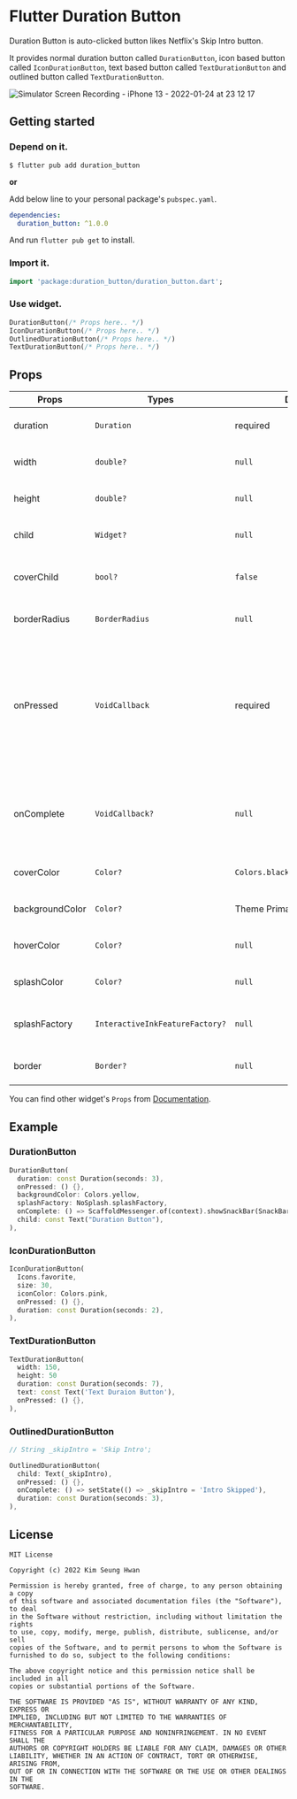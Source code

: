 # Flutter Duration Button

Duration Button is auto-clicked button likes Netflix's Skip Intro button.

It provides normal duration button called `DurationButton`, icon based button called `IconDurationButton`, text based button called `TextDurationButton` and outlined button called `TextDurationButton`.

![Simulator Screen Recording - iPhone 13 - 2022-01-24 at 23 12 17](https://user-images.githubusercontent.com/4322099/150799431-71711e42-07d7-423d-b6bf-04d83e9dc97c.gif)


## Getting started

### Depend on it.

```terminal
$ flutter pub add duration_button
```

**or**

Add below line to your personal package's `pubspec.yaml`.

```yaml
dependencies:
  duration_button: ^1.0.0
```

And run `flutter pub get` to install.

### Import it.

```dart
import 'package:duration_button/duration_button.dart';
```

### Use widget.

```dart
DurationButton(/* Props here.. */)
IconDurationButton(/* Props here.. */)
OutlinedDurationButton(/* Props here.. */)
TextDurationButton(/* Props here.. */)
```

## Props

| Props           | Types                           | Default                                | Description                                                                                                                                   |
| --------------- | ------------------------------- | -------------------------------------- | --------------------------------------------------------------------------------------------------------------------------------------------- |
| duration        | `Duration`                      | required                               | The `Duration` value of the button.                                                                                                           |
| width           | `double?`                       | `null`                                 | The width value of the button.                                                                                                                |
| height          | `double?`                       | `null`                                 | The height value of the button.                                                                                                               |
| child           | `Widget?`                       | `null`                                 | The child widget of the button.                                                                                                               |
| coverChild      | `bool?`                         | `false`                                | The bool value if cover covers child widget.                                                                                                  |
| borderRadius    | `BorderRadius`                  | `null` | The border radius of the button.                                                                                                              |
| onPressed       | `VoidCallback`                  | required                               | The callback function that will be called when button is clicked. and if `onComplete`is null, then `onPressed` will be called when completed. |
| onComplete      | `VoidCallback?`                 | `null`                                 | The callback function that will be called when the button is completly covered.                                                               |
| coverColor      | `Color?`                        | `Colors.black.withOpacity(0.2)`        | the color value of the button.                                                                                                                |
| backgroundColor | `Color?`                        | Theme Primary Color                    | the color value of the button.                                                                                                                |
| hoverColor      | `Color?`                        | `null`                                 | the color value of the hover effect.                                                                                                          |
| splashColor     | `Color?`                        | `null`                                 | the color value of the splash effect.                                                                                                         |
| splashFactory   | `InteractiveInkFeatureFactory?` | `null`                                 | The splashFactory value of the button.                                                                                                        |
| border          | `Border?`                       | `null`                                 | The border value of the button                                                                                                                |

You can find other widget's `Props` from [Documentation](https://pub.dev).

## Example

### DurationButton

```dart
DurationButton(
  duration: const Duration(seconds: 3),
  onPressed: () {},
  backgroundColor: Colors.yellow,
  splashFactory: NoSplash.splashFactory,
  onComplete: () => ScaffoldMessenger.of(context).showSnackBar(SnackBar(content: Text("onCompleteCalled!"))),
  child: const Text("Duration Button"),
),
```

### IconDurationButton

```dart
IconDurationButton(
  Icons.favorite,
  size: 30,
  iconColor: Colors.pink,
  onPressed: () {},
  duration: const Duration(seconds: 2),
),
```

### TextDurationButton

```dart
TextDurationButton(
  width: 150,
  height: 50
  duration: const Duration(seconds: 7),
  text: const Text('Text Duraion Button'),
  onPressed: () {},
),
```

### OutlinedDurationButton

```dart
// String _skipIntro = 'Skip Intro';

OutlinedDurationButton(
  child: Text(_skipIntro),
  onPressed: () {},
  onComplete: () => setState(() => _skipIntro = 'Intro Skipped'),
  duration: const Duration(seconds: 3),
),
```

## License

```
MIT License

Copyright (c) 2022 Kim Seung Hwan

Permission is hereby granted, free of charge, to any person obtaining a copy
of this software and associated documentation files (the "Software"), to deal
in the Software without restriction, including without limitation the rights
to use, copy, modify, merge, publish, distribute, sublicense, and/or sell
copies of the Software, and to permit persons to whom the Software is
furnished to do so, subject to the following conditions:

The above copyright notice and this permission notice shall be included in all
copies or substantial portions of the Software.

THE SOFTWARE IS PROVIDED "AS IS", WITHOUT WARRANTY OF ANY KIND, EXPRESS OR
IMPLIED, INCLUDING BUT NOT LIMITED TO THE WARRANTIES OF MERCHANTABILITY,
FITNESS FOR A PARTICULAR PURPOSE AND NONINFRINGEMENT. IN NO EVENT SHALL THE
AUTHORS OR COPYRIGHT HOLDERS BE LIABLE FOR ANY CLAIM, DAMAGES OR OTHER
LIABILITY, WHETHER IN AN ACTION OF CONTRACT, TORT OR OTHERWISE, ARISING FROM,
OUT OF OR IN CONNECTION WITH THE SOFTWARE OR THE USE OR OTHER DEALINGS IN THE
SOFTWARE.
```
